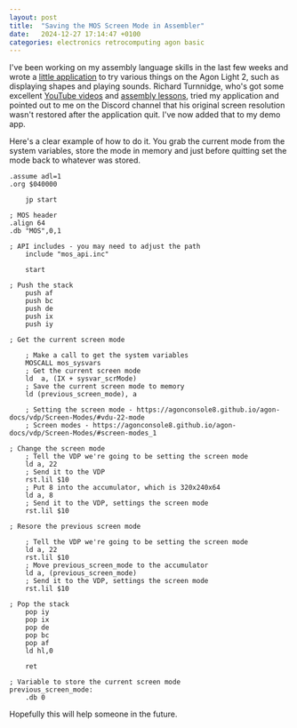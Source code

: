 ```yaml
---
layout: post
title:  "Saving the MOS Screen Mode in Assembler"
date:   2024-12-27 17:14:47 +0100
categories: electronics retrocomputing agon basic
---
```


I've been working on my assembly language skills in the last few weeks and wrote a [little application](https://github.com/andymccall/bitriotdev) to try various things on the Agon Light 2, such as displaying shapes and playing sounds.  Richard Turnnidge, who's got some excellent [YouTube videos](https://www.youtube.com/watch?v=NFgZcnyV8mU) and [assembly lessons](https://github.com/richardturnnidge/lessons), tried my application and pointed out to me  on the Discord channel that his original screen resolution wasn't restored after the application quit. I've now added that to my demo app.

Here's a clear example of how to do it.  You grab the current mode from the system variables, store the mode in memory and just before quitting set the mode back to whatever was stored.

```
.assume adl=1
.org $040000

    jp start

; MOS header
.align 64
.db "MOS",0,1
 
; API includes - you may need to adjust the path
    include "mos_api.inc"
 
    start
 
; Push the stack
    push af
    push bc
    push de
    push ix
    push iy
 
; Get the current screen mode

    ; Make a call to get the system variables
    MOSCALL mos_sysvars
    ; Get the current screen mode
    ld  a, (IX + sysvar_scrMode)
    ; Save the current screen mode to memory
    ld (previous_screen_mode), a
 
    ; Setting the screen mode - https://agonconsole8.github.io/agon-docs/vdp/Screen-Modes/#vdu-22-mode
    ; Screen modes - https://agonconsole8.github.io/agon-docs/vdp/Screen-Modes/#screen-modes_1

; Change the screen mode
    ; Tell the VDP we're going to be setting the screen mode 
    ld a, 22
    ; Send it to the VDP
    rst.lil $10
    ; Put 8 into the accumulator, which is 320x240x64
    ld a, 8
    ; Send it to the VDP, settings the screen mode
    rst.lil $10

; Resore the previous screen mode

    ; Tell the VDP we're going to be setting the screen mode
    ld a, 22
    rst.lil $10
    ; Move previous_screen_mode to the accumulator
    ld a, (previous_screen_mode)
    ; Send it to the VDP, settings the screen mode
    rst.lil $10
 
; Pop the stack
    pop iy
    pop ix
    pop de
    pop bc
    pop af
    ld hl,0
 
    ret

; Variable to store the current screen mode
previous_screen_mode:
    .db 0
```

Hopefully this will help someone in the future.